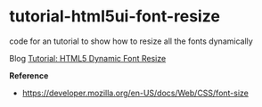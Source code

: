 # tutorial-html5ui-font-resize
code for an tutorial to show how to resize all the fonts dynamically

Blog [Tutorial: HTML5 Dynamic Font Resize](http://wp.me/p439tF-56)

**Reference**
- https://developer.mozilla.org/en-US/docs/Web/CSS/font-size